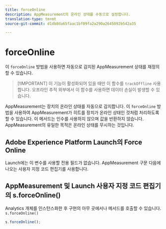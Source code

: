 ```yaml
---
title: forceOnline
description: AppMeasurement의 온라인 상태를 수동으로 설정합니다.
translation-type: tm+mt
source-git-commit: d1db8da65faac1bf09fa2a290a2645092b542a35

---
```



# forceOnline

이 `forceOnline` 방법을 사용하면 자동으로 감지된 AppMeasurement 상태를 재정의할 수 있습니다.

> [!IMPORTANT] 이 기능이 활성화되어 있을 때만 이 함수를 `trackOffline` 사용합니다. 오프라인 추적 외부에서 이 함수를 사용하면 데이터 손실이 발생할 수 있습니다.

AppMeasurement는 장치의 온라인 상태를 자동으로 감지합니다. 이 `forceOnline` 방법을 사용하여 AppMeasurement가 히트를 장치가 온라인 상태인 것처럼 처리하도록 할 수 있습니다. 이 메서드는 인수를 사용하지 않으며 값을 반환하지 않습니다. AppMeasurement의 유일한 목적은 온라인 상태를 무시하는 것입니다.

## Adobe Experience Platform Launch의 Force Online

Launch에는 이 변수를 사용할 전용 필드가 없습니다. AppMeasurement 구문 다음에 나오는 사용자 지정 코드 편집기를 사용합니다.

## AppMeasurement 및 Launch 사용자 지정 코드 편집기의 s.forceOnline()

Analytics 개체를 인스턴스화한 후 구현의 아무 곳에서나 메서드를 호출할 수 있습니다. `s.forceOnline()`

```js
s.forceOnline();
```
